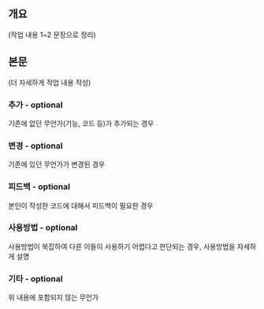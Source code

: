 ## 개요

(작업 내용 1~2 문장으로 정리)

## 본문

(더 자세하게 작업 내용 작성)

### 추가 - optional

기존에 없던 무언가(기능, 코드 등)가 추가되는 경우

### 변경 - optional

기존에 있던 무언가가 변경된 경우

### 피드백 - optional

본인이 작성한 코드에 대해서 피드백이 필요한 경우

### 사용방법 - optional

사용방법이 복잡하여 다른 이들이 사용하기 어렵다고 판단되는 경우, 사용방법을 자세하게 설명

### 기타 - optional

위 내용에 포함되지 않는 무언가